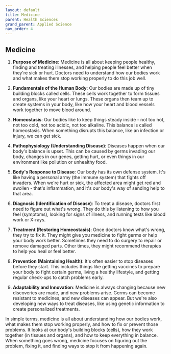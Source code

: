 ```yaml
---
layout: default
title: Medicine
parent: Health Sciences
grand_parent: Applied Science
nav_order: 4
---
```


## Medicine

1. **Purpose of Medicine**: Medicine is all about keeping people healthy, finding and treating illnesses, and helping people feel better when they're sick or hurt. Doctors need to understand how our bodies work and what makes them stop working properly to do this job well.

2. **Fundamentals of the Human Body**: Our bodies are made up of tiny building blocks called cells. These cells work together to form tissues and organs, like your heart or lungs. These organs then team up to create systems in your body, like how your heart and blood vessels work together to move blood around.

3. **Homeostasis**: Our bodies like to keep things steady inside - not too hot, not too cold, not too acidic, not too alkaline. This balance is called homeostasis. When something disrupts this balance, like an infection or injury, we can get sick.

4. **Pathophysiology (Understanding Disease)**: Diseases happen when our body's balance is upset. This can be caused by germs invading our body, changes in our genes, getting hurt, or even things in our environment like pollution or unhealthy food.

5. **Body's Response to Disease**: Our body has its own defense system. It's like having a personal army (the immune system) that fights off invaders. When we're hurt or sick, the affected area might get red and swollen - that's inflammation, and it's our body's way of sending help to that area.

6. **Diagnosis (Identification of Disease)**: To treat a disease, doctors first need to figure out what's wrong. They do this by listening to how you feel (symptoms), looking for signs of illness, and running tests like blood work or X-rays.

7. **Treatment (Restoring Homeostasis)**: Once doctors know what's wrong, they try to fix it. They might give you medicine to fight germs or help your body work better. Sometimes they need to do surgery to repair or remove damaged parts. Other times, they might recommend therapies to help you heal or feel better.

8. **Prevention (Maintaining Health)**: It's often easier to stop diseases before they start. This includes things like getting vaccines to prepare your body to fight certain germs, living a healthy lifestyle, and getting regular check-ups to catch problems early.

9. **Adaptability and Innovation**: Medicine is always changing because new discoveries are made, and new problems arise. Germs can become resistant to medicines, and new diseases can appear. But we're also developing new ways to treat diseases, like using genetic information to create personalized treatments.

In simple terms, medicine is all about understanding how our bodies work, what makes them stop working properly, and how to fix or prevent those problems. It looks at our body's building blocks (cells), how they work together (in tissues and organs), and how to keep everything in balance. When something goes wrong, medicine focuses on figuring out the problem, fixing it, and finding ways to stop it from happening again.
